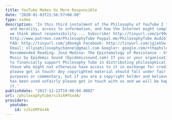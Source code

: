 ```yaml
---
title: YouTube Makes Us More Responsible
date: "2020-01-03T21:56:57+08:00"
type: video
description: 'In this third instalment of the Philosophy of YouTube I talk about knowledge
  and morality, access to information, and how the Internet might complicate what
  we think about responsibility.... Subscribe! http://tinyurl.com/pr99a46 Patreon:
  http://www.patreon.com/PhilosophyTube Paypal.me/PhilosophyTube Audible: http://tinyurl.com/jn6tpup
  FAQ: http://tinyurl.com/j8bo4gb Facebook: http://tinyurl.com/jgjek5w Twitter: @PhilosophyTube
  Email: ollysphilosophychannel@gmail.com Google+: google.com/+thephilosophytube realphilosophytube.tumblr.com
  Recommended Reading: José Medina: The Epistemology of Resistance - https://tinyurl.com/yb5946pb
  Music by Epidemic Sound (Epidemicsound.com) If you or your organisation would like
  to financially support Philosophy Tube in distributing philosophical knowledge to
  those who might not otherwise have access to it in exchange for credits on the show,
  please get in touch! Any copyrighted material should fall under fair use for educational
  purposes or commentary, but if you are a copyright holder and believe your material
  has been used unfairly please get in touch with us and we will be happy to discuss
  it.'
publishdate: "2017-12-22T19:00:04.000Z"
url: /philosophytube/si5ikMYGx4A/
providers:
  youtube:
    id: si5ikMYGx4A
---
```

